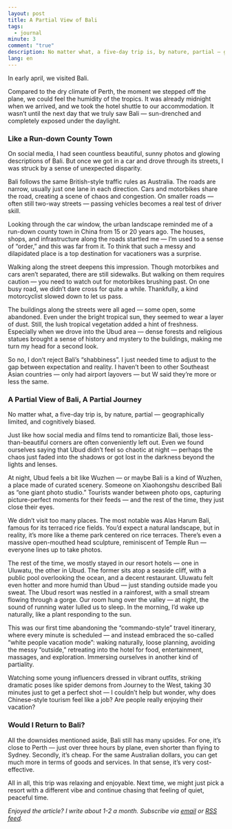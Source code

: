 ```yaml
---
layout: post
title: A Partial View of Bali
tags:
  - journal
minute: 3
comment: "true"
description: No matter what, a five-day trip is, by nature, partial — geographically limited, and cognitively biased.
lang: en
---
```


In early april, we visited Bali.

Compared to the dry climate of Perth, the moment we stepped off the plane, we could feel the humidity of the tropics. It was already midnight when we arrived, and we took the hotel shuttle to our accommodation. It wasn’t until the next day that we truly saw Bali — sun-drenched and completely exposed under the daylight.

### Like a Run-down County Town

On social media, I had seen countless beautiful, sunny photos and glowing descriptions of Bali. But once we got in a car and drove through its streets, I was struck by a sense of unexpected disparity.

Bali follows the same British-style traffic rules as Australia. The roads are narrow, usually just one lane in each direction. Cars and motorbikes share the road, creating a scene of chaos and congestion. On smaller roads — often still two-way streets — passing vehicles becomes a real test of driver skill.

Looking through the car window, the urban landscape reminded me of a run-down county town in China from 15 or 20 years ago. The houses, shops, and infrastructure along the roads startled me — I’m used to a sense of “order,” and this was far from it. To think that such a messy and dilapidated place is a top destination for vacationers was a surprise.

Walking along the street deepens this impression. Though motorbikes and cars aren’t separated, there are still sidewalks. But walking on them requires caution — you need to watch out for motorbikes brushing past. On one busy road, we didn’t dare cross for quite a while. Thankfully, a kind motorcyclist slowed down to let us pass.

The buildings along the streets were all aged — some open, some abandoned. Even under the bright tropical sun, they seemed to wear a layer of dust. Still, the lush tropical vegetation added a hint of freshness. Especially when we drove into the Ubud area — dense forests and religious statues brought a sense of history and mystery to the buildings, making me turn my head for a second look.

So no, I don’t reject Bali’s “shabbiness”. I just needed time to adjust to the gap between expectation and reality. I haven’t been to other Southeast Asian countries — only had airport layovers — but W said they’re more or less the same.

### A Partial View of Bali, A Partial Journey

No matter what, a five-day trip is, by nature, partial — geographically limited, and cognitively biased.

Just like how social media and films tend to romanticize Bali, those less-than-beautiful corners are often conveniently left out. Even we found ourselves saying that Ubud didn’t feel so chaotic at night — perhaps the chaos just faded into the shadows or got lost in the darkness beyond the lights and lenses.

At night, Ubud feels a bit like Wuzhen — or maybe Bali is a kind of Wuzhen, a place made of curated scenery. Someone on Xiaohongshu described Bali as “one giant photo studio.” Tourists wander between photo ops, capturing picture-perfect moments for their feeds — and the rest of the time, they just close their eyes.

We didn’t visit too many places. The most notable was Alas Harum Bali, famous for its terraced rice fields. You’d expect a natural landscape, but in reality, it’s more like a theme park centered on rice terraces. There’s even a massive open-mouthed head sculpture, reminiscent of Temple Run — everyone lines up to take photos.

The rest of the time, we mostly stayed in our resort hotels — one in Uluwatu, the other in Ubud. The former sits atop a seaside cliff, with a public pool overlooking the ocean, and a decent restaurant. Uluwatu felt even hotter and more humid than Ubud — just standing outside made you sweat. The Ubud resort was nestled in a rainforest, with a small stream flowing through a gorge. Our room hung over the valley — at night, the sound of running water lulled us to sleep. In the morning, I’d wake up naturally, like a plant responding to the sun.

This was our first time abandoning the “commando-style” travel itinerary, where every minute is scheduled — and instead embraced the so-called “white people vacation mode”: waking naturally, loose planning, avoiding the messy “outside,” retreating into the hotel for food, entertainment, massages, and exploration. Immersing ourselves in another kind of partiality.

Watching some young influencers dressed in vibrant outfits, striking dramatic poses like spider demons from Journey to the West, taking 30 minutes just to get a perfect shot — I couldn’t help but wonder, why does Chinese-style tourism feel like a job? Are people really enjoying their vacation?

### Would I Return to Bali?

All the downsides mentioned aside, Bali still has many upsides. For one, it’s close to Perth — just over three hours by plane, even shorter than flying to Sydney. Secondly, it’s cheap. For the same Australian dollars, you can get much more in terms of goods and services. In that sense, it’s very cost-effective.

All in all, this trip was relaxing and enjoyable. Next time, we might just pick a resort with a different vibe and continue chasing that feeling of quiet, peaceful time.

*Enjoyed the article? I write about 1-2 a month. Subscribe via [email](https://memozine.me/en/subscribe/) or [RSS feed](https://memozine.me/atom.xml).*
